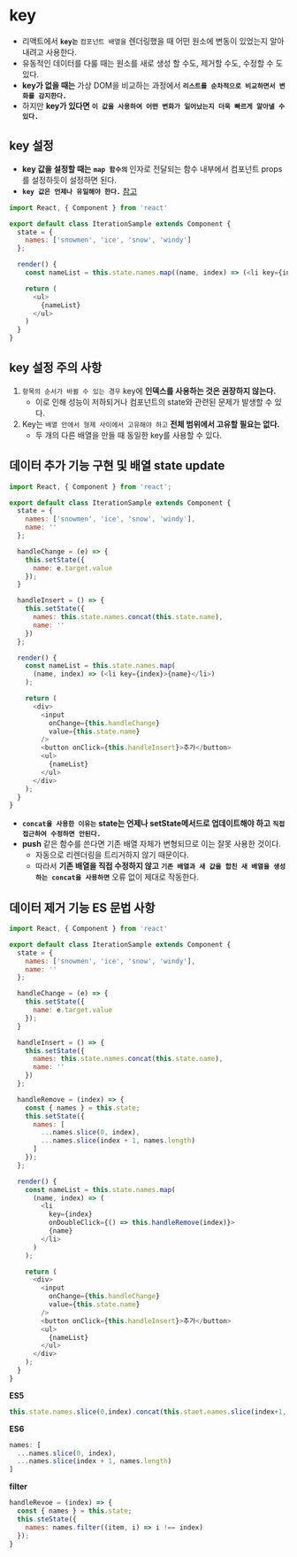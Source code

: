 # key

- 리액트에서 **`key는`** `컴포넌트 배열을` 렌더링했을 때 어떤 원소에 변동이 있었는지 알아내려고 사용한다.
- 유동적인 데이터를 다룰 때는 원소를 새로 생성 할 수도, 제거할 수도, 수정할 수 도 있다. 
- **key가 없을 때는** 가상 DOM을 비교하는 과정에서 **`리스트를 순차적으로 비교하면서 변화를 감지한다.`** 
- 하지만 **key가 있다면** **`이 값을 사용하여 어떤 변화가 일어났는지 더욱 빠르게 알아낼 수 있다.`**

## key 설정

- **key 값을 설정할 때는** **`map 함수의`** 인자로 전달되는 함수 내부에서 컴포넌트 props를 설정하듯이 설정하면 된다. 
- **`key 값은 언제나 유일해야 한다.`** [참고](https://medium.com/@robinpokorny/index-as-a-key-is-an-anti-pattern-e0349aece318)

```js
import React, { Component } from 'react'

export default class IterationSample extends Component {
  state = {
    names: ['snowmen', 'ice', 'snow', 'windy']
  };

  render() {
    const nameList = this.state.names.map((name, index) => (<li key={index}>{name}</li>)); // anti pattern

    return (
      <ul>
        {nameList}
      </ul>
    )
  }
}
```

## key 설정 주의 사항

1. `항목의 순서가 바뀔 수 있는 경우` key에 **인덱스를 사용하는 것은 권장하지 않는다.** 
   - 이로 인해 성능이 저하되거나 컴포넌트의 state와 관련된 문제가 발생할 수 있다.
2. Key는 `배열 안에서 형제 사이에서 고유해야 하고` **전체 범위에서 고유할 필요는 없다.**
   -  두 개의 다른 배열을 만들 때 동일한 key를 사용할 수 있다.

## 데이터 추가 기능 구현 및 배열 state update

```js
import React, { Component } from 'react';

export default class IterationSample extends Component {
  state = {
    names: ['snowmen', 'ice', 'snow', 'windy'],
    name: ''
  };

  handleChange = (e) => {
    this.setState({
      name: e.target.value
    });
  }

  handleInsert = () => {
    this.setState({
      names: this.state.names.concat(this.state.name),
      name: ''
    })
  };

  render() {
    const nameList = this.state.names.map(
      (name, index) => (<li key={index}>{name}</li>)
    );

    return (
      <div>
        <input
          onChange={this.handleChange}
          value={this.state.name}
        />
        <button onClick={this.handleInsert}>추가</button>
        <ul>
          {nameList}
        </ul>
      </div>
    );
  }
}
```

- **`concat을 사용한 이유는`** **state는 언제나 setState메서드로 업데이트해야 하고** **`직접 접근하여 수정하면 안된다.`**
- **push** 같은 함수를 쓴다면 기존 배열 자체가 변형되므로 이는 잘못 사용한 것이다. 
  - 자동으로 리렌더링을 트리거하지 않기 때문이다.
  - 따라서 **기존 배열을 직접 수정하지 않고** **`기존 배열과 새 값을 합친 새 배열을 생성하는 concat을 사용하면`** 오류 없이 제대로 작동한다. 

## 데이터 제거 기능 ES 문법 사항

```js
import React, { Component } from 'react'

export default class IterationSample extends Component {
  state = {
    names: ['snowmen', 'ice', 'snow', 'windy'],
    name: ''
  };

  handleChange = (e) => {
    this.setState({
      name: e.target.value
    });
  }

  handleInsert = () => {
    this.setState({
      names: this.state.names.concat(this.state.name),
      name: ''
    })
  };

  handleRemove = (index) => {
    const { names } = this.state;
    this.setState({
      names: [
        ...names.slice(0, index),
        ...names.slice(index + 1, names.length)
      ]
    });
  };

  render() {
    const nameList = this.state.names.map(
      (name, index) => (
        <li
          key={index}
          onDoubleClick={() => this.handleRemove(index)}>
          {name}
        </li>
      )
    );

    return (
      <div>
        <input
          onChange={this.handleChange}
          value={this.state.name}
        />
        <button onClick={this.handleInsert}>추가</button>
        <ul>
          {nameList}
        </ul>
      </div>
    );
  }
}    
```

**ES5**

```js
this.state.names.slice(0,index).concat(this.staet.names.slice(index+1, this.state.names.length));
```

**ES6**

```js
names: [
  ...names.slice(0, index),
  ...names.slice(index + 1, names.length)
]
```

**filter**

```js
handleRevoe = (index) => {
  const { names } = this.state;
  this.steState({
    names: names.filter((item, i) => i !== index)
  });
}
```